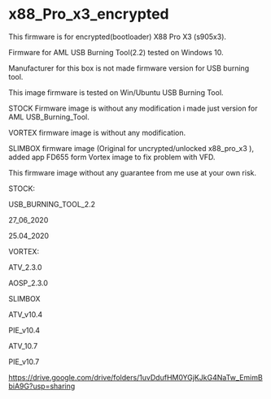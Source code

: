 # x88_Pro_x3_encrypted


This firmware is for encrypted(bootloader) X88 Pro X3 (s905x3).

Firmware for AML USB Burning Tool(2.2) tested on Windows 10.

Manufacturer for this box is not made firmware version for USB burning tool.

This image firmware is tested on Win/Ubuntu USB Burning Tool.

STOCK Firmware image is without any modification i made just version for AML USB_Burning_Tool.

VORTEX firmware image is without any modification.

SLIMBOX firmware image (Original for uncrypted/unlocked x88_pro_x3 ), added app FD655 form Vortex image to fix problem with VFD.

This firmware image without any guarantee from me use at your own risk.


STOCK:

USB_BURNING_TOOL_2.2

27_06_2020

25.04_2020


VORTEX:

ATV_2.3.0

AOSP_2.3.0


SLIMBOX

ATV_v10.4

PIE_v10.4

ATV_10.7

PIE_v10.7


https://drive.google.com/drive/folders/1uvDdufHM0YGjKJkG4NaTw_EmimBbiA9G?usp=sharing
